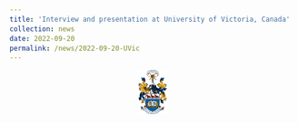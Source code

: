 ```yaml
---
title: 'Interview and presentation at University of Victoria, Canada'
collection: news
date: 2022-09-20
permalink: /news/2022-09-20-UVic
---
```


<center><img src="/images/UVic.png" width="10%" height="10%"/></center>